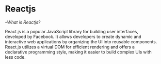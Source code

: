 # Reactjs


-*What is Reactjs?*

React.js is a popular JavaScript library for building user interfaces, developed by Facebook. 
It allows developers to create dynamic and interactive web applications by organizing the UI into reusable components. 
React.js utilizes a virtual DOM for efficient rendering and offers a declarative programming style, making it easier to build complex UIs with less code.
